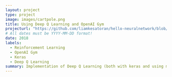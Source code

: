 ```yaml
---
layout: project
type: project
image: images/cartpole.png
title: Using Deep Q Learning and OpenAI Gym
projecturl: "https://github.com/liamkesatoran/hello-neuralnetwork/blob/master/CartpoleDQN.ipynb"
# All dates must be YYYY-MM-DD format!
date: 2018
labels:
  - Reinforcement Learning
  - OpenAI Gym
  - Keras
  - Deep Q Learning
summary: Implementation of Deep Q Learning (both with keras and using my own neural network implementation) on different OpenAI Gym games.
---
```

